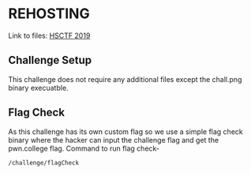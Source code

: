 # REHOSTING

Link to files: [HSCTF 2019](https://github.com/zst-ctf/hsctf-2019-writeups/tree/master/Solved/Hidden_Flag)

## Challenge Setup
This challenge does not require any additional files except the chall.png binary execuatble.

## Flag Check
As this challenge has its own custom flag so we use a simple flag check binary where the hacker can input the challenge flag and get the pwn.college flag.
Command to run flag check-
```
/challenge/flagCheck
```